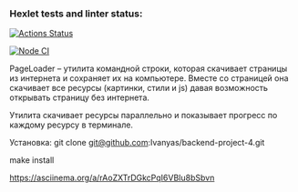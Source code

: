 ### Hexlet tests and linter status:
[![Actions Status](https://github.com/Ivanyas/backend-project-4/actions/workflows/hexlet-check.yml/badge.svg)](https://github.com/Ivanyas/backend-project-4/actions)

[![Node CI](https://github.com/Ivanyas/backend-project-4/actions/workflows/nodejs.yml/badge.svg)](https://github.com/Ivanyas/backend-project-4/actions/workflows/nodejs.yml)

PageLoader – утилита командной строки, которая скачивает страницы из интернета и сохраняет их на компьютере. Вместе со страницей она скачивает все ресурсы (картинки, стили и js) давая возможность открывать страницу без интернета.

Утилита скачивает ресурсы параллельно и показывает прогресс по каждому ресурсу в терминале.

Установка: git clone git@github.com:Ivanyas/backend-project-4.git

make install

https://asciinema.org/a/rAoZXTrDGkcPqI6VBIu8bSbvn